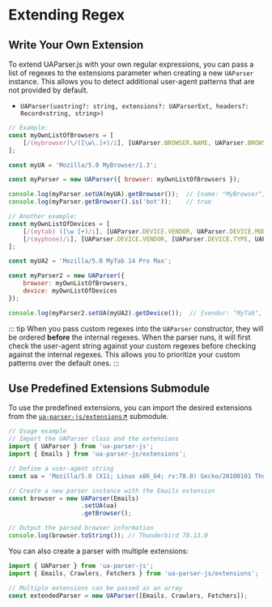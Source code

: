 # Extending Regex

## Write Your Own Extension

To extend UAParser.js with your own regular expressions, you can pass a list of regexes to the extensions parameter when creating a new `UAParser` instance. This allows you to detect additional user-agent patterns that are not provided by default.

- `UAParser(uastring?: string, extensions?: UAParserExt, headers?: Record<string, string>)`

```js
// Example:
const myOwnListOfBrowsers = [
    [/(mybrowser)\/([\w\.]+)/i], [UAParser.BROWSER.NAME, UAParser.BROWSER.VERSION, ['type', 'bot']]
];

const myUA = 'Mozilla/5.0 MyBrowser/1.3';

const myParser = new UAParser({ browser: myOwnListOfBrowsers });

console.log(myParser.setUA(myUA).getBrowser());  // {name: "MyBrowser", version: "1.3", major: "1", type : "bot"}
console.log(myParser.getBrowser().is('bot'));    // true
```

```js
// Another example:
const myOwnListOfDevices = [
    [/(mytab) ([\w ]+)/i], [UAParser.DEVICE.VENDOR, UAParser.DEVICE.MODEL, [UAParser.DEVICE.TYPE, UAParser.DEVICE.TABLET]],
    [/(myphone)/i], [UAParser.DEVICE.VENDOR, [UAParser.DEVICE.TYPE, UAParser.DEVICE.MOBILE]]
];

const myUA2 = 'Mozilla/5.0 MyTab 14 Pro Max';

const myParser2 = new UAParser({
    browser: myOwnListOfBrowsers,
    device: myOwnListOfDevices
});

console.log(myParser2.setUA(myUA2).getDevice());  // {vendor: "MyTab", model: "14 Pro Max", type: "tablet"}
```

::: tip
When you pass custom regexes into the `UAParser` constructor, they will be ordered **before** the internal regexes. When the parser runs, it will first check the user-agent string against your custom regexes before checking against the internal regexes. This allows you to prioritize your custom patterns over the default ones.
:::

## Use Predefined Extensions Submodule

To use the predefined extensions, you can import the desired extensions from the [`ua-parser-js/extensions`↗](/api/submodules/extensions/overview) submodule.

```js
// Usage example
// Import the UAParser class and the extensions
import { UAParser } from 'ua-parser-js';
import { Emails } from 'ua-parser-js/extensions';

// Define a user-agent string
const ua = 'Mozilla/5.0 (X11; Linux x86_64; rv:78.0) Gecko/20100101 Thunderbird/78.13.0';

// Create a new parser instance with the Emails extension
const browser = new UAParser(Emails)
                    .setUA(ua)
                    .getBrowser();

// Output the parsed browser information
console.log(browser.toString()); // Thunderbird 78.13.0
```
You can also create a parser with multiple extensions:

```js
import { UAParser } from 'ua-parser-js';
import { Emails, Crawlers, Fetchers } from 'ua-parser-js/extensions';

// Multiple extensions can be passed as an array
const extendedParser = new UAParser([Emails, Crawlers, Fetchers]);
```
